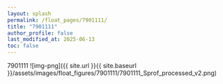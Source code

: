 ```yaml
---
layout: splash
permalink: /float_pages/7901111/
title: "7901111"
author_profile: false
last_modified_at: 2025-06-13
toc: false
---
```

 
7901111
![img-png]({{ site.url }}{{ site.baseurl }}/assets/images/float_figures/7901111/7901111_Sprof_processed_v2.png)